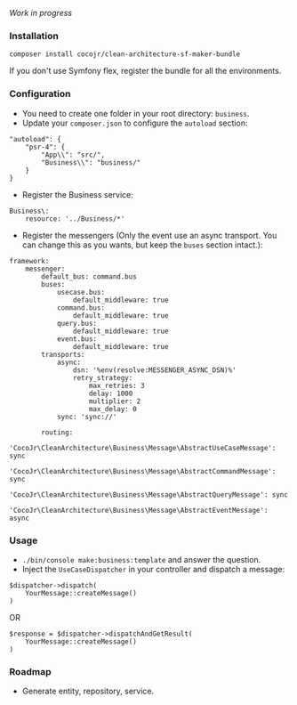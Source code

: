 *Work in progress*

### Installation

`composer install cocojr/clean-architecture-sf-maker-bundle`  
  
If you don't use Symfony flex, register the bundle for all the environments.

### Configuration

 - You need to create one folder in your root directory: `business`.
 - Update your `composer.json` to configure the `autoload` section:
```
"autoload": {
    "psr-4": {
        "App\\": "src/",
        "Business\\": "business/"
    }
}
```
 - Register the Business service:
```
Business\:
    resource: '../Business/*'
```
 - Register the messengers (Only the event use an async transport. You can change this as you wants, but keep the `buses` section intact.):
```
framework:
    messenger:
        default_bus: command.bus
        buses:
            usecase.bus:
                default_middleware: true
            command.bus:
                default_middleware: true
            query.bus:
                default_middleware: true
            event.bus:
                default_middleware: true
        transports:
            async:
                dsn: '%env(resolve:MESSENGER_ASYNC_DSN)%'
                retry_strategy:
                    max_retries: 3
                    delay: 1000
                    multiplier: 2
                    max_delay: 0
            sync: 'sync://'

        routing:
            'CocoJr\CleanArchitecture\Business\Message\AbstractUseCaseMessage': sync
            'CocoJr\CleanArchitecture\Business\Message\AbstractCommandMessage': sync
            'CocoJr\CleanArchitecture\Business\Message\AbstractQueryMessage': sync
            'CocoJr\CleanArchitecture\Business\Message\AbstractEventMessage': async
```

### Usage

 -  `./bin/console make:business:template` and answer the question.
 - Inject the `UseCaseDispatcher` in your controller and dispatch a message: 
```
$dispatcher->dispatch(
    YourMessage::createMessage()
)
```
OR
```
$response = $dispatcher->dispatchAndGetResult(
    YourMessage::createMessage()
)
```

### Roadmap

 - Generate entity, repository, service.
